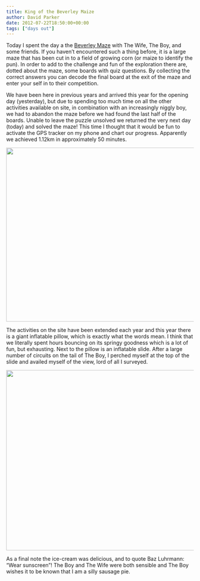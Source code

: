 ```yaml
---
title: King of the Beverley Maize
author: David Parker
date: 2012-07-22T18:50:00+00:00
tags: ["days out"]
---
```

Today I spent the day a the <a href="http://www.beverleymaze.com/" target="_blank">Beverley Maze</a> with The Wife, The Boy, and some friends. If you haven’t encountered such a thing before, it is a large maze that has been cut in to a field of growing corn (or maize to identify the pun). In order to add to the challenge and fun of the exploration there are, dotted about the maze, some boards with quiz questions. By collecting the correct answers you can decode the final board at the exit of the maze and enter your self in to their competition.

We have been here in previous years and arrived this year for the opening day (yesterday), but due to spending too much time on all the other activities available on site, in combination with an increasingly niggly boy, we had to abandon the maze before we had found the last half of the boards. Unable to leave the puzzle unsolved we returned the very next day (today) and solved the maze! This time I thought that it would be fun to activate the GPS tracker on my phone and chart our progress. Apparently we achieved 1.12km in approximately 50 minutes.

<div style="margin:0;display:inline;float:none;padding:0;" id="scid:8747F07C-CDE8-481f-B0DF-C6CFD074BF67:0872ba81-b813-417c-a8fa-51445f10a143" class="wlWriterEditableSmartContent">
  <a href="http://lh4.ggpht.com/-yGwXt-eW-hw/UAx3uiu9yHI/AAAAAAAAAHo/Ag4jgtyHXZE/maizeroute-8x6.png?imgmax=800" title="This is how to solve (half of) the maze..." rel="thumbnail"><img border="0" src="http://lh5.ggpht.com/-D9PmIeCuUFU/UAx3wliOqOI/AAAAAAAAAHw/kxnHEH4o-kM/maizeroute%25255B6%25255D.png?imgmax=800" width="580" height="466" /></a>
</div>

The activities on the site have been extended each year and this year there is a giant inflatable pillow, which is exactly what the words mean. I think that we literally spent hours bouncing on its springy goodness which is a lot of fun, but exhausting. Next to the pillow is an inflatable slide. After a large number of circuits on the tail of The Boy, I perched myself at the top of the slide and availed myself of the view, lord of all I surveyed.

<div style="margin:0;display:inline;float:none;padding:0;" id="scid:8747F07C-CDE8-481f-B0DF-C6CFD074BF67:74e78169-c8be-43a5-a089-1e930c69d1df" class="wlWriterEditableSmartContent">
  <a href="http://lh5.ggpht.com/-xie3Oz51o9I/UAxt9-LRSHI/AAAAAAAAAHU/Zq4PNBaKeq4/WP_000762-8x6.jpg?imgmax=800" title="The view of the Maze from my giant inflatable throne" rel="thumbnail"><img border="0" src="http://lh6.ggpht.com/-cX7FX6xEJU8/UAxt_oHDtAI/AAAAAAAAAHc/bTC6L0Epa_U/WP_000762%25255B9%25255D.png?imgmax=800" width="580" height="483" /></a>
</div>

As a final note the ice-cream was delicious, and to quote Baz Luhrmann: “Wear sunscreen”! The Boy and The Wife were both sensible and The Boy wishes it to be known that I am a silly sausage pie.
